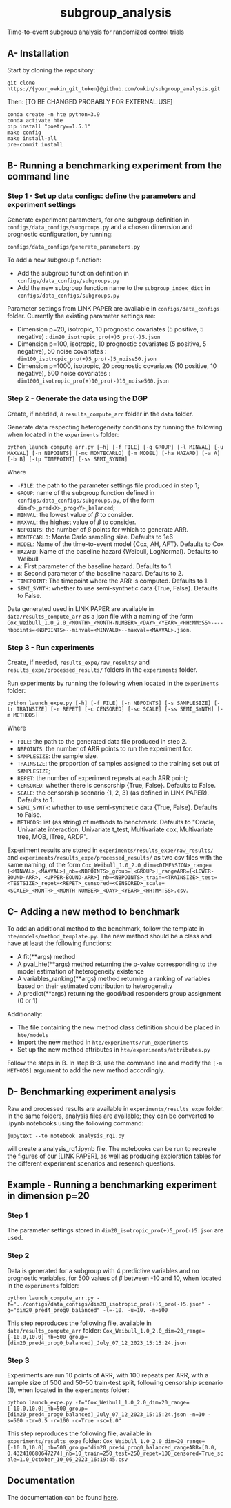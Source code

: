 <div align="center">
<h1>subgroup_analysis</h1>
</div>

Time-to-event subgroup analysis for randomized control trials

## A- Installation

Start by cloning the repository:

```
git clone https://{your_owkin_git_token}@github.com/owkin/subgroup_analysis.git
```

Then: [TO BE CHANGED PROBABLY FOR EXTERNAL USE]
```
conda create -n hte python=3.9
conda activate hte
pip install "poetry==1.5.1"
make config
make install-all
pre-commit install
```


## B- Running a benchmarking experiment from the command line

### Step 1 - Set up data configs: define the parameters and experiment settings 

Generate experiment parameters, for one subgroup definition in `configs/data_configs/subgroups.py` and a chosen dimension and prognostic configuration, by running:

```
configs/data_configs/generate_parameters.py
```

To add a new subgroup function:
- Add the subgroup function definition in `configs/data_configs/subgroups.py`
- Add the new subgroup function name to the `subgroup_index_dict` in `configs/data_configs/subgroups.py`

Parameter settings from LINK PAPER are available in `configs/data_configs` folder. Currently the existing parameter settings are:
- Dimension p=20, isotropic, 10 prognostic covariates (5 positive, 5 negative) : `dim20_isotropic_pro(+)5_pro(-)5.json`
- Dimension p=100, isotropic, 10 prognostic covariates (5 positive, 5 negative), 50 noise covariates : `dim100_isotropic_pro(+)5_pro(-)5_noise50.json`
- Dimension p=1000, isotropic, 20 prognostic covariates (10 positive, 10 negative), 500 noise covariates : `dim1000_isotropic_pro(+)10_pro(-)10_noise500.json`

### Step 2 - Generate the data using the DGP

Create, if needed, a `results_compute_arr` folder in the `data` folder.

Generate data respecting heterogeneity conditions by running the following when located in the `experiments` folder:

```
python launch_compute_arr.py [–h] [-f FILE] [-g GROUP] [-l MINVAL] [-u MAXVAL] [-n NBPOINTS] [-mc MONTECARLO] [-m MODEL] [-ha HAZARD] [-a A] [-b B] [-tp TIMEPOINT] [-ss SEMI_SYNTH] 
```

Where 
- `-FILE`: the path to the parameter settings file produced in step 1;
- `GROUP`: name of the subgroup function defined in `configs/data_configs/subgroups.py`, of the form `dim<P>_pred<X>_prog<Y>_balanced`;
- `MINVAL`: the lowest value of $\beta$ to consider.
- `MAXVAL`: the highest value of $\beta$ to consider.
- `NBPOINTS`: the number of $\beta$ points for which to generate ARR.
- `MONTECARLO`: Monte Carlo sampling size. Defaults to 1e6
- `MODEL`: Name of the time-to-event model {Cox, AH, AFT}. Defaults to Cox
- `HAZARD`: Name of the baseline hazard {Weibull, LogNormal}. Defaults to Weibull
- `A`: First parameter of the baseline hazard. Defaults to 1.
- `B`: Second parameter of the baseline hazard. Defaults to 2.
- `TIMEPOINT`: The timepoint where the ARR is computed. Defaults to 1.
- `SEMI_SYNTH`: whether to use semi-synthetic data {True, False}. Defaults to False.

Data generated used in LINK PAPER are available in `data/results_compute_arr` as a json file with a naming of the form `Cox_Weibull_1.0_2.0_<MONTH>_<MONTH-NUMBER>_<DAY>_<YEAR>_<HH:MM:SS>----nbpoints=<NBPOINTS>--minval=<MINVALD>--maxval=<MAXVAL>.json`.

### Step 3 - Run experiments

Create, if needed, `results_expe/raw_results/` and `results_expe/processed_results/` folders in the `experiments` folder.

Run experiments by running the following when located in the `experiments` folder:

```
python launch_expe.py [-h] [-f FILE] [-n NBPOINTS] [-s SAMPLESIZE] [-tr TRAINSIZE] [-r REPET] [-c CENSORED] [-sc SCALE] [-ss SEMI_SYNTH] [-m METHODS]
```

Where
- `FILE`: the path to the generated data file produced in step 2.
- `NBPOINTS`: the number of ARR points to run the experiment for.
- `SAMPLESIZE`: the sample size.
- `TRAINSIZE`: the proportion of samples assigned to the training set out of `SAMPLESIZE`;
- `REPET`: the number of experiment repeats at each ARR point;
- `CENSORED`: whether there is censorship {True, False}. Defaults to False.
- `SCALE`: the censorship scenario {1, 2, 3} (as defined in LINK PAPER). Defaults to 1.
- `SEMI_SYNTH`: whether to use semi-synthetic data {True, False}. Defaults to False.
- `METHODS`: list (as string) of methods to benchmark. Defaults to "Oracle, Univariate interaction, Univariate t_test, Multivariate cox, Multivariate tree, MOB, ITree, ARDP".

Experiment results are stored in `experiments/results_expe/raw_results/` and `experiments/results_expe/processed_results/` as two csv files with the same naming, of the form `Cox_Weibull_1.0_2.0_dim=<DIMENSION>_range=[<MINVAL>,<MAXVAL>]_nb=<NBPOINTS>_group=[<GROUP>]_rangeARR=[<LOWER-BOUND-ARR>, <UPPER-BOUND-ARR>]_nb=<NBPOINTS>_train=<TRAINSIZE>_test=<TESTSIZE>_repet=<REPET>_censored=<CENSORED>_scale=<SCALE>_<MONTH>_<MONTH-NUMBER>_<DAY>_<YEAR>_<HH:MM:SS>.csv`.

## C- Adding a new method to benchmark

To add an additional method to the benchmark, follow the template in `hte/models/method_template.py`. The new method should be a class and have at least the following functions:
- A fit(**args) method
- A pval_hte(**args) method returning the p-value corresponding to the model estimation of heterogeneity existence
- A variables_ranking(**args) method returning a ranking of variables based on their estimated contribution to heterogeneity
- A predict(**args) returning the good/bad responders group assignment (0 or 1)

Additionally:
- The file containing the new method class definition should be placed in `hte/models`
- Import the new method in `hte/experiments/run_experiments`
- Set up the new method attributes in `hte/experiments/attributes.py`

Follow the steps in B. In step B-3, use the command line and modify the `[-m METHODS]` argument to add the new method accordingly.

## D- Benchmarking experiment analysis

Raw and processed results are available in `experiments/results_expe` folder. 
In the same folders, analysis files are available; they can be converted to .ipynb notebooks using the following command:

```jupytext --to notebook analysis_rq1.py```

will create a analysis_rq1.ipynb file. 
The notebooks can be run to recreate the figures of our [LINK PAPER], as well as producing exploration tables for the different experiment scenarios and research questions.

## Example - Running a benchmarking experiment in dimension p=20

### Step 1

The parameter settings stored in `dim20_isotropic_pro(+)5_pro(-)5.json` are used.

### Step 2

Data is generated for a subgroup with 4 predictive variables and no prognostic variables, for 500 values of $\beta$ between -10 and 10, when located in the `experiments` folder:

```
python launch_compute_arr.py -f="../configs/data_configs/dim20_isotropic_pro(+)5_pro(-)5.json" -g="dim20_pred4_prog0_balanced" -l=-10. -u=10. -n=500
```

This step reproduces the following file, available in `data/results_compute_arr` folder: `Cox_Weibull_1.0_2.0_dim=20_range=[-10.0,10.0]_nb=500_group=[dim20_pred4_prog0_balanced]_July_07_12_2023_15:15:24.json`

### Step 3

Experiments are run 10 points of ARR, with 100 repeats per ARR, with a sample size of 500 and 50-50 train-test split, following censorship scenario (1), when located in the `experiments` folder:

```
python launch_expe.py -f="Cox_Weibull_1.0_2.0_dim=20_range=[-10.0,10.0]_nb=500_group=[dim20_pred4_prog0_balanced]_July_07_12_2023_15:15:24.json -n=10 -s=500 -tr=0.5 -r=100 -c=True -sc=1.0"
```

This step reproduces the following file, available in `experiments/results_expe` folder: `Cox_Weibull_1.0_2.0_dim=20_range=[-10.0,10.0]_nb=500_group='dim20_pred4_prog0_balanced_rangeARR=[0.0, 0.432410680647274]_nb=10_train=250_test=250_repet=100_censored=True_scale=1.0_October_10_06_2023_16:19:45.csv`

## Documentation

The documentation can be found [here](https://owkin.github.io/subgroup_analysis).

